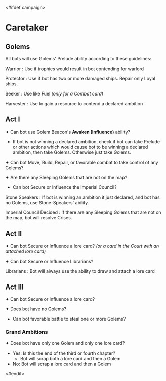 <#ifdef campaign>
# Caretaker

## Golems

All bots will use Golems' Prelude ability according to these guidelines:

Warrior
: Use if trophies would result in bot contending for warlord

Protector
: Use if bot has two or more damaged ships. Repair only Loyal ships.

Seeker
: Use like Fuel *(only for a Combat card)*

Harvester
: Use to gain a resource to contend a declared ambition

## Act I

✦ Can bot use Golem Beacon's **Awaken (Influence)** ability?

- If bot is not winning a declared ambition, check if bot can take Prelude or other actions which would cause bot to be winning a declared ambition, then take Golems. Otherwise just take Golems.

✦ Can bot Move, Build, Repair, or favorable combat to take control of any Golems?

✦ Are there any Sleeping Golems that are not on the map?

- Can bot Secure or Influence the Imperial Council?

Stone Speakers
: If bot is winning an ambition it just declared, and bot has no Golems, use Stone-Speakers' ability.

Imperial Council Decided
: If there are any Sleeping Golems that are not on the map, bot will resolve Crises.

## Act II

✦ Can bot Secure or Influence a lore card?
*(or a card in the Court with an attached lore card)*

✦ Can bot Secure or Influence Librarians?

Librarians
: Bot will always use the ability to draw and attach a lore card

## Act III

✦ Can bot Secure or Influence a lore card?

✦ Does bot have no Golems?

- Can bot favorable battle to steal one or more Golems?

### Grand Ambitions

✦ Does bot have only one Golem and only one lore card?

- Yes: Is this the end of the third or fourth chapter?
	- Bot will scrap both a lore card and then a Golem
- No: Bot will scrap a lore card and then a Golem

<div class="pagebreak"> </div>
<#endif>
